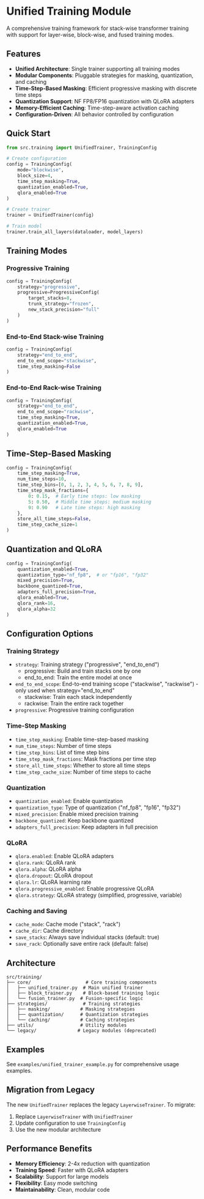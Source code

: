 # Unified Training Module

A comprehensive training framework for stack-wise transformer training with support for layer-wise, block-wise, and fused training modes.

## Features

- **Unified Architecture**: Single trainer supporting all training modes
- **Modular Components**: Pluggable strategies for masking, quantization, and caching
- **Time-Step-Based Masking**: Efficient progressive masking with discrete time steps
- **Quantization Support**: NF FP8/FP16 quantization with QLoRA adapters
- **Memory-Efficient Caching**: Time-step-aware activation caching
- **Configuration-Driven**: All behavior controlled by configuration

## Quick Start

```python
from src.training import UnifiedTrainer, TrainingConfig

# Create configuration
config = TrainingConfig(
    mode="blockwise",
    block_size=4,
    time_step_masking=True,
    quantization_enabled=True,
    qlora_enabled=True
)

# Create trainer
trainer = UnifiedTrainer(config)

# Train model
trainer.train_all_layers(dataloader, model_layers)
```

## Training Modes

### Progressive Training
```python
config = TrainingConfig(
    strategy="progressive",
    progressive=ProgressiveConfig(
        target_stacks=8,
        trunk_strategy="frozen",
        new_stack_precision="full"
    )
)
```

### End-to-End Stack-wise Training
```python
config = TrainingConfig(
    strategy="end_to_end",
    end_to_end_scope="stackwise",
    time_step_masking=False
)
```

### End-to-End Rack-wise Training
```python
config = TrainingConfig(
    strategy="end_to_end",
    end_to_end_scope="rackwise",
    time_step_masking=True,
    quantization_enabled=True,
    qlora_enabled=True
)
```

## Time-Step-Based Masking

```python
config = TrainingConfig(
    time_step_masking=True,
    num_time_steps=10,
    time_step_bins=[0, 1, 2, 3, 4, 5, 6, 7, 8, 9],
    time_step_mask_fractions={
        0: 0.15,  # Early time steps: low masking
        5: 0.50,  # Middle time steps: medium masking
        9: 0.90   # Late time steps: high masking
    },
    store_all_time_steps=False,
    time_step_cache_size=1
)
```

## Quantization and QLoRA

```python
config = TrainingConfig(
    quantization_enabled=True,
    quantization_type="nf_fp8",  # or "fp16", "fp32"
    mixed_precision=True,
    backbone_quantized=True,
    adapters_full_precision=True,
    qlora_enabled=True,
    qlora_rank=16,
    qlora_alpha=32
)
```

## Configuration Options

### Training Strategy
- `strategy`: Training strategy ("progressive", "end_to_end")
  - progressive: Build and train stacks one by one
  - end_to_end: Train the entire model at once
- `end_to_end_scope`: End-to-end training scope ("stackwise", "rackwise") - only used when strategy="end_to_end"
  - stackwise: Train each stack independently
  - rackwise: Train the entire rack together
- `progressive`: Progressive training configuration

### Time-Step Masking
- `time_step_masking`: Enable time-step-based masking
- `num_time_steps`: Number of time steps
- `time_step_bins`: List of time step bins
- `time_step_mask_fractions`: Mask fractions per time step
- `store_all_time_steps`: Whether to store all time steps
- `time_step_cache_size`: Number of time steps to cache

### Quantization
- `quantization_enabled`: Enable quantization
- `quantization_type`: Type of quantization ("nf_fp8", "fp16", "fp32")
- `mixed_precision`: Enable mixed precision training
- `backbone_quantized`: Keep backbone quantized
- `adapters_full_precision`: Keep adapters in full precision

### QLoRA
- `qlora.enabled`: Enable QLoRA adapters
- `qlora.rank`: QLoRA rank
- `qlora.alpha`: QLoRA alpha
- `qlora.dropout`: QLoRA dropout
- `qlora.lr`: QLoRA learning rate
- `qlora.progressive_enabled`: Enable progressive QLoRA
- `qlora.strategy`: QLoRA strategy (simplified, progressive, variable)

### Caching and Saving
- `cache_mode`: Cache mode ("stack", "rack")
- `cache_dir`: Cache directory
- `save_stacks`: Always save individual stacks (default: true)
- `save_rack`: Optionally save entire rack (default: false)

## Architecture

```
src/training/
├── core/                    # Core training components
│   ├── unified_trainer.py  # Main unified trainer
│   ├── block_trainer.py    # Block-based training logic
│   └── fusion_trainer.py  # Fusion-specific logic
├── strategies/             # Training strategies
│   ├── masking/           # Masking strategies
│   ├── quantization/      # Quantization strategies
│   └── caching/           # Caching strategies
├── utils/                 # Utility modules
└── legacy/               # Legacy modules (deprecated)
```

## Examples

See `examples/unified_trainer_example.py` for comprehensive usage examples.

## Migration from Legacy

The new `UnifiedTrainer` replaces the legacy `LayerwiseTrainer`. To migrate:

1. Replace `LayerwiseTrainer` with `UnifiedTrainer`
2. Update configuration to use `TrainingConfig`
3. Use the new modular architecture

## Performance Benefits

- **Memory Efficiency**: 2-4x reduction with quantization
- **Training Speed**: Faster with QLoRA adapters
- **Scalability**: Support for large models
- **Flexibility**: Easy mode switching
- **Maintainability**: Clean, modular code
